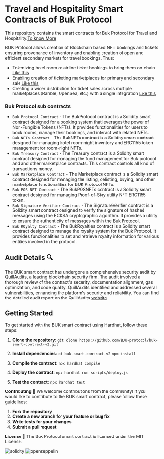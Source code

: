 # Travel and Hospitality Smart Contracts of Buk Protocol

This repository contains the smart contracts for Buk Protocol for Travel and Hospitality.[To know More](https://docs.bukprotocol.io/buk-protocol-v2/industries/travel-and-hospitality-applications-of-buk-protocol)

BUK Protocol allows creation of Blockchain based NFT bookings and tickets ensuring provenance of inventory and enabling creation of open and efficient secondary markets for travel bookings. Thus:

- Tokenizing hotel room or airline ticket bookings to bring them on-chain. [Like this](https://www.youtube.com/watch?v=5aVNuSoIwzM)
- Enabling creation of ticketing marketplaces for primary and secondary sale [Like this](https://www.youtube.com/watch?v=yxrm-qMTcHY)
- Creating a wider distribution for ticket sales across multiple marketplaces (Rarible, OpenSea, etc.) with a single integration [Like this](https://rarible.com/veecon-2023-tickets/items)

### Buk Protocol sub contracts

- `Buk Protocol Contract` - The BukProtocol contract is a Solidity smart contract designed for a booking system that leverages the power of Non-Fungible Tokens (NFTs). It provides functionalities for users to book rooms, manage their bookings, and interact with related NFTs.
- `Buk NFTs Contract` - The BukNFTs contract is a Solidity smart contract designed for managing hotel room-night inventory and ERC1155 token management for room-night NFTs.
- `Buk Treasury Contract` - The Treasury contract is a Solidity smart contract designed for managing the fund management for Buk protocol and and other marketplace contracts. This contract controls all kind of transactions money.
- `Buk Marketplace Contract` - The Marketplace contract is a Solidity smart contract designed for managing the listing, delisting, buying, and other marketplace functionalities for BUK Protocol NFTs.
- `Buk POS NFT Contract` - The BukPOSNFTs contract is a Solidity smart contract designed for managing Proof-of-Stay utility NFT ERC1155 token.
- `Buk Signature Verifier Contract` - The SignatureVerifier contract is a Solidity smart contract designed to verify the signature of hashed messages using the ECDSA cryptographic algorithm. It provides a utility to ensure the authenticity of messages within the Buk Protocol.
- `Buk ROyalty Contract` - The BukRoyalties contract is a Solidity smart contract designed to manage the royalty system for the Buk Protocol. It provides functionalities to set and retrieve royalty information for various entities involved in the protocol.

## Audit Details 🔍

The BUK smart contract has undergone a comprehensive security audit by QuillAudits, a leading blockchain security firm. The audit involved a thorough review of the contract's security, documentation alignment, gas optimization, and code quality. QuillAudits identified and addressed several vulnerabilities, enhancing the platform's security and reliability. You can find the detailed audit report on the QuillAudits [website](https://www.quillaudits.com/leaderboard/buk-protocol)

## Getting Started

To get started with the BUK smart contract using Hardhat, follow these steps:

1.  **Clone the repository**:
    `git clone https://github.com/BUK-protocol/buk-smart-contract-v2.git`

2.  **Install dependencies**:
    `cd buk-smart-contract-v2`
    `npm install`

3.  **Compile the contract**:
    `npx hardhat compile`

4.  **Deploy the contract**:
    `npx hardhat run scripts/deploy.js`

5.  **Test the contract**:
    `npx hardhat test`

**Contributing 🤝**
We welcome contributions from the community! If you would like to contribute to the BUK smart contract, please follow these guidelines:

1.  **Fork the repository**
2.  **Create a new branch for your feature or bug fix**
3.  **Write tests for your changes**
4.  **Submit a pull request**

**License 📜**
The Buk Protocol smart contract is licensed under the MIT License.

![solidity](https://img.shields.io/badge/Solidity-e6e6e6?style=for-the-badge&logo=solidity&logoColor=black) ![openzeppelin](https://img.shields.io/badge/OpenZeppelin-4E5EE4?logo=OpenZeppelin&logoColor=fff&style=for-the-badge)
